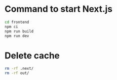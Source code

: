 # Command to start Next.js

```bash
cd frontend
npm ci
npm run build
npm run dev

```
# Delete cache

```bash
rm -rf .next/
rm -rf out/

```